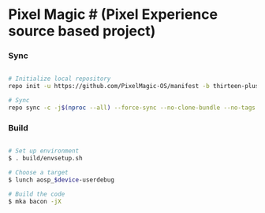 # Pixel Magic # (Pixel Experience source based project)

### Sync ###

```bash

# Initialize local repository
repo init -u https://github.com/PixelMagic-OS/manifest -b thirteen-plus

# Sync
repo sync -c -j$(nproc --all) --force-sync --no-clone-bundle --no-tags
```

### Build ###

```bash

# Set up environment
$ . build/envsetup.sh

# Choose a target
$ lunch aosp_$device-userdebug

# Build the code
$ mka bacon -jX
```

